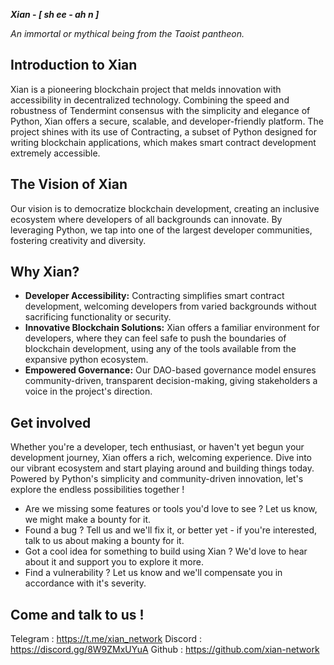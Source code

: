 
***Xian* - *[ sh ee - ah n ]***

*An immortal or mythical being from the Taoist pantheon.* 

## Introduction to Xian

Xian is a pioneering blockchain project that melds innovation with accessibility in decentralized technology. Combining the speed and robustness of Tendermint consensus with the simplicity and elegance of Python, Xian offers a secure, scalable, and developer-friendly platform. The project shines with its use of Contracting, a subset of Python designed for writing blockchain applications, which makes smart contract development extremely accessible.

## The Vision of Xian

Our vision is to democratize blockchain development, creating an inclusive ecosystem where developers of all backgrounds can innovate. By leveraging Python, we tap into one of the largest developer communities, fostering creativity and diversity.

## Why Xian?

- **Developer Accessibility:** Contracting simplifies smart contract development, welcoming developers from varied backgrounds without sacrificing functionality or security.
- **Innovative Blockchain Solutions:** Xian offers a familiar environment for developers, where they can feel safe to push the boundaries of blockchain development, using any of the tools available from the expansive python ecosystem.
- **Empowered Governance:** Our DAO-based governance model ensures community-driven, transparent decision-making, giving stakeholders a voice in the project's direction.

## Get involved

Whether you're a developer, tech enthusiast, or haven't yet begun your development journey, Xian offers a rich, welcoming experience. Dive into our vibrant ecosystem and start playing around and building things today.
Powered by Python's simplicity and community-driven innovation, let's explore the endless possibilities together !

- Are we missing some features or tools you'd love to see ? Let us know, we might make a bounty for it.
- Found a bug ? Tell us and we'll fix it, or better yet - if you're interested, talk to us about making a bounty for it.
- Got a cool idea for something to build using Xian ? We'd love to hear about it and support you to explore it more.
- Find a vulnerability ? Let us know and we'll compensate you in accordance with it's severity.


## Come and talk to us !

Telegram : https://t.me/xian_network
Discord : https://discord.gg/8W9ZMxUYuA
Github : https://github.com/xian-network
